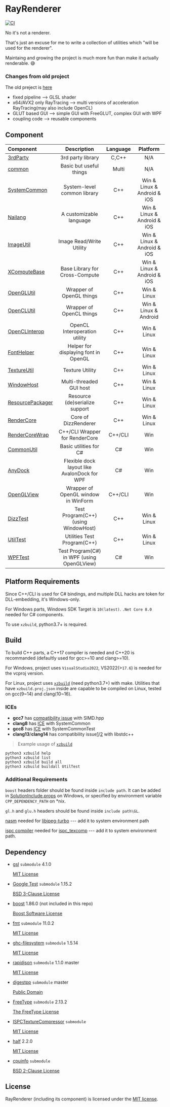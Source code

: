 # RayRenderer

[![CI](https://github.com/XZiar/RayRenderer/workflows/CI/badge.svg)](https://github.com/XZiar/RayRenderer/actions)

No it's not a renderer.

That's just an excuse for me to write a collection of utilities which "will be used for the renderer".

Maintaing and growing the project is much more fun than make it actually renderable. :sweat_smile:

### Changes from old project

The old preject is [here](https://github.com/XZiar/RayTrace)

* fixed pipeline --> GLSL shader
* x64/AVX2 only RayTracing --> multi versions of acceleration RayTracing(may also include OpenCL)
* GLUT based GUI --> simple GUI with FreeGLUT, complex GUI with WPF
* coupling code --> reusable components

## Component

| Component | Description | Language | Platform |
|:-------|:-------:|:---:|:-------:|
| [3rdParty](./3rdParty) | 3rd party library | C,C++ | N/A |
| [common](./common) | Basic but useful things | Multi | N/A |
| [SystemCommon](./SystemCommon) | System-level common library | C++ | Win & Linux & Android & iOS |
| [Nailang](./Nailang) | A customizable language | C++ | Win & Linux & Android & iOS |
| [ImageUtil](./ImageUtil) | Image Read/Write Utility | C++ | Win & Linux & Android & iOS |
| [XComputeBase](./XComputeBase) | Base Library for Cross-Compute | C++ | Win & Linux & Android & iOS |
| [OpenGLUtil](./OpenGLUtil) | Wrapper of OpenGL things | C++ | Win & Linux |
| [OpenCLUtil](./OpenCLUtil) | Wrapper of OpenCL things | C++ | Win & Linux & Android |
| [OpenCLInterop](./OpenCLInterop) | OpenCL Interoperation utility | C++ | Win & Linux |
| [FontHelper](./FontHelper) | Helper for displaying font in OpenGL | C++ | Win & Linux |
| [TextureUtil](./TextureUtil) | Texture Utility | C++ | Win & Linux |
| [WindowHost](./WindowHost) | Multi-threaded GUI host | C++ | Win & Linux |
| [ResourcePackager](./ResourcePackager) | Resource (de)serialize support | C++ | Win & Linux |
| [RenderCore](./RenderCore) | Core of DizzRenderer | C++ | Win & Linux |
| [RenderCoreWrap](./RenderCoreWrap) | C++/CLI Wrapper for RenderCore | C++/CLI | Win |
| [CommonUtil](./CommonUtil) | Basic utilities for C# | C# | Win |
| [AnyDock](./AnyDock) | Flexible dock layout like AvalonDock for WPF | C# | Win |
| [OpenGLView](./OpenGLView) | Wrapper of OpenGL window in WinForm | C++/CLI | Win |
| [DizzTest](./Tests/DizzTest) | Test Program(C++) (using WindowHost) | C++ | Win & Linux |
| [UtilTest](./Tests/UtilTest) | Utilities Test Program(C++) | C++ | Win & Linux |
| [WPFTest](./WPFTest) | Test Program(C#) in WPF (using OpenGLView) | C# | Win |

## Platform Requirements

Since C++/CLI is used for C# bindings, and multiple DLL hacks are token for DLL-embedding, it's Windows-only.

For Windows parts, Windows SDK Target is `10(latest)`. `.Net Core 8.0` needed for C# components.

To use `xzbuild`, python3.7+ is required.

## Build

To build C++ parts, a C++17 compiler is needed and C++20 is recommanded (defaultly used for gcc>=10 and clang>=10). 

For Windows, project uses `VisualStudio2022`, VS2022(>`17.6`) is needed for the vcproj version.

For Linux, project uses [`xzbuild`](./xzbuild) (need python3.7+) with make. Utilities that have `xzbuild.proj.json` inside are capable to be compiled on Linux, tested on gcc(9\~14) and clang(10\~16).
### ICEs
* **gcc7** has [compatibility issue](https://github.com/XZiar/RayRenderer/runs/3111404571#step:9:456) with SIMD.hpp
* **clang8** has [ICE](https://github.com/XZiar/RayRenderer/runs/3111404672#step:9:443) with SystemCommon
* **gcc8** has [ICE](https://github.com/XZiar/RayRenderer/runs/7739671224#step:12:201) with SystemCommonTest
* **clang13**/**clang14** has compatibility issue[1](https://github.com/llvm/llvm-project/issues/55560)/[2](https://reviews.llvm.org/D128119) with libstdc++

> Example usage of [`xzbuild`](./xzbuild)

```shell
python3 xzbuild help
python3 xzbuild list
python3 xzbuild build all
python3 xzbuild buildall UtilTest
```

### Additional Requirements

`boost` headers folder should be found inside `include path`. It can be added in [SolutionInclude.props](./SolutionInclude.props) on Windows, or specified by environment variable `CPP_DEPENDENCY_PATH` on *nix.

`gl.h` and `glu.h` headers should be found inside `include path\GL`.

[nasm](https://www.nasm.us/) needed for [libjpeg-turbo](./3rdParty/libjpeg-turbo) --- add it to system environment path

[ispc compiler](https://ispc.github.io/downloads.html) needed for [ispc_texcomp](./3rdParty/ISPCTextureCompressor) --- add it to system environment path.

## Dependency

* [gsl](https://github.com/microsoft/GSL) `submodule` 4.1.0
  
  [MIT License](https://github.com/microsoft/GSL/blob/main/LICENSE)

* [Google Test](https://github.com/google/googletest) `submodule` 1.15.2

  [BSD 3-Clause License](https://github.com/google/googletest/blob/master/LICENSE)

* [boost](http://www.boost.org/)  1.86.0 (not included in this repo)

  [Boost Software License](./License/boost.txt)

* [fmt](https://fmt.dev/) `submodule` 11.0.2

  [MIT License](https://github.com/fmtlib/fmt/blob/master/LICENSE.rst)

* [ghc-filesystem](https://github.com/gulrak/filesystem) `submodule` 1.5.14

  [MIT License](https://github.com/gulrak/filesystem/blob/master/LICENSE)

* [rapidjson](http://rapidjson.org/) `submodule` 1.1.0 master

  [MIT License](https://github.com/Tencent/rapidjson/blob/master/license.txt)

* [digestpp](https://github.com/kerukuro/digestpp) `submodule` master
  
  [Public Domain](https://github.com/kerukuro/digestpp/blob/master/LICENSE)

* [FreeType](https://www.freetype.org/) `submodule` 2.13.2

  [The FreeType License](https://github.com/freetype/freetype/blob/master/LICENSE.TXT)

* [ISPCTextureCompressor](https://github.com/GameTechDev/ISPCTextureCompressor) `submodule`
  
  [MIT License](https://github.com/GameTechDev/ISPCTextureCompressor/blob/master/license.txt)

* [half](http://half.sourceforge.net/) 2.2.0
  
  [MIT License](./3rdParty/half/LICENSE.txt)

* [cpuinfo](https://github.com/pytorch/cpuinfo) `submodule`

  [BSD 2-Clause  License](https://github.com/pytorch/cpuinfo/blob/main/LICENSE)

## License

RayRenderer (including its component) is licensed under the [MIT license](License.txt).
